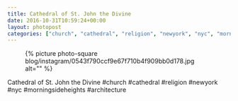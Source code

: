 ```yaml
---
title: Cathedral of St. John the Divine
date: 2016-10-31T10:59:24+00:00
layout: photopost
categories: ["church", "cathedral", "religion", "newyork", "nyc", "morningsideheights", "architecture", "photos", "instagram"]
---
```


<figure class="photo photo--square">
  {% picture photo-square blog/instagram/0543f790ccf9e67f710b4f909bb0d178.jpg alt="" %}
</figure>

Cathedral of St. John the Divine
#church #cathedral #religion #newyork #nyc #morningsideheights #architecture
